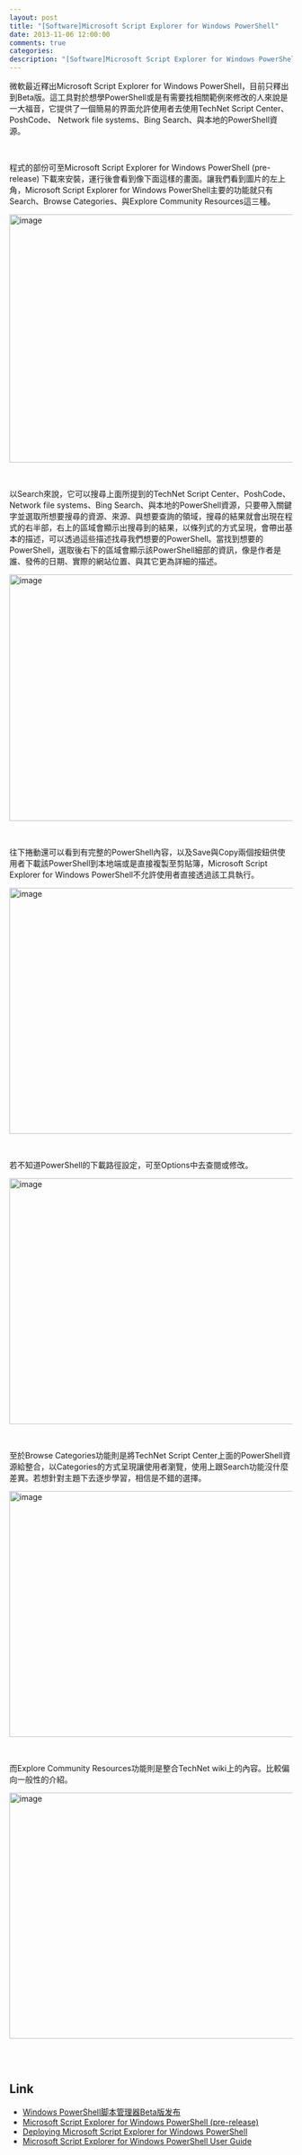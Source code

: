 ```yaml
---
layout: post
title: "[Software]Microsoft Script Explorer for Windows PowerShell"
date: 2013-11-06 12:00:00
comments: true
categories: 
description: "[Software]Microsoft Script Explorer for Windows PowerShell"
---
```

<p>微軟最近釋出Microsoft Script Explorer for Windows PowerShell，目前只釋出到Beta版。這工具對於想學PowerShell或是有需要找相關範例來修改的人來說是一大福音，它提供了一個簡易的界面允許使用者去使用TechNet Script Center、PoshCode、 Network file systems、Bing Search、與本地的PowerShell資源。</p>  <p> </p>  <p>程式的部份可至Microsoft Script Explorer for Windows PowerShell (pre-release)</a> 下載來安裝，運行後會看到像下面這樣的畫面。讓我們看到圖片的左上角，Microsoft Script Explorer for Windows PowerShell主要的功能就只有Search、Browse Categories、與Explore Community Resources這三種。</p>  <p><a href="http://files.dotblogs.com.tw/larrynung/1203/SoftwareMicrosoftScriptExplorerforWindow_B1C8/image_2.png"><img style="border-right-width: 0px; border-top-width: 0px; border-bottom-width: 0px; border-left-width: 0px" border="0" alt="image" src="\images\posts\eb228760-41f4-4052-a27f-c6fc6f5025bd\image_thumb.png" width="644" height="442" /></a> </p>  <p> </p>  <p>以Search來說，它可以搜尋上面所提到的TechNet Script Center、PoshCode、 Network file systems、Bing Search、與本地的PowerShell資源，只要帶入關鍵字並選取所想要搜尋的資源、來源、與想要查詢的領域，搜尋的結果就會出現在程式的右半部，右上的區域會顯示出搜尋到的結果，以條列式的方式呈現，會帶出基本的描述，可以透過這些描述找尋我們想要的PowerShell。當找到想要的PowerShell，選取後右下的區域會顯示該PowerShell細部的資訊，像是作者是誰、發佈的日期、實際的網站位置、與其它更為詳細的描述。</p>  <p><a href="http://files.dotblogs.com.tw/larrynung/1203/SoftwareMicrosoftScriptExplorerforWindow_B1C8/image_16.png"><img style="border-right-width: 0px; border-top-width: 0px; border-bottom-width: 0px; border-left-width: 0px" border="0" alt="image" src="\images\posts\eb228760-41f4-4052-a27f-c6fc6f5025bd\image_thumb_7.png" width="644" height="439" /></a> </p>  <p> </p>  <p>往下捲動還可以看到有完整的PowerShell內容，以及Save與Copy兩個按鈕供使用者下載該PowerShell到本地端或是直接複製至剪貼簿，Microsoft Script Explorer for Windows PowerShell不允許使用者直接透過該工具執行。</p>  <p><a href="http://files.dotblogs.com.tw/larrynung/1203/SoftwareMicrosoftScriptExplorerforWindow_B1C8/image_17.png"><img style="border-bottom: 0px; border-left: 0px; border-top: 0px; border-right: 0px" border="0" alt="image" src="\images\posts\eb228760-41f4-4052-a27f-c6fc6f5025bd\image_thumb_3.png" width="644" height="438" /></a> </p>  <p> </p>  <p>若不知道PowerShell的下載路徑設定，可至Options中去查閱或修改。</p>  <p><a href="http://files.dotblogs.com.tw/larrynung/1203/SoftwareMicrosoftScriptExplorerforWindow_B1C8/image_14.png"><img style="border-right-width: 0px; border-top-width: 0px; border-bottom-width: 0px; border-left-width: 0px" border="0" alt="image" src="\images\posts\eb228760-41f4-4052-a27f-c6fc6f5025bd\image_thumb_6.png" width="644" height="438" /></a> </p>  <p> </p>  <p>至於Browse Categories功能則是將TechNet Script Center上面的PowerShell資源給整合，以Categories的方式呈現讓使用者瀏覽，使用上跟Search功能沒什麼差異。若想針對主題下去逐步學習，相信是不錯的選擇。</p>  <p><a href="http://files.dotblogs.com.tw/larrynung/1203/SoftwareMicrosoftScriptExplorerforWindow_B1C8/image_4.png"><img style="border-right-width: 0px; border-top-width: 0px; border-bottom-width: 0px; border-left-width: 0px" border="0" alt="image" src="\images\posts\eb228760-41f4-4052-a27f-c6fc6f5025bd\image_thumb_1.png" width="644" height="438" /></a> </p>  <p> </p>  <p>而Explore Community Resources功能則是整合TechNet wiki上的內容。比較偏向一般性的介紹。</p>  <p><a href="http://files.dotblogs.com.tw/larrynung/1203/SoftwareMicrosoftScriptExplorerforWindow_B1C8/image_10.png"><img style="border-right-width: 0px; border-top-width: 0px; border-bottom-width: 0px; border-left-width: 0px" border="0" alt="image" src="\images\posts\eb228760-41f4-4052-a27f-c6fc6f5025bd\image_thumb_4.png" width="644" height="438" /></a> </p>  <p> </p>  <h2>Link</h2>  <ul>   <li><a href="http://www.infoq.com/cn/news/2012/03/Script-Explorer;jsessionid=E0F78F3ED8E0A3009D2E7C84FCB79253" target="_blank">Windows PowerShell脚本管理器Beta版发布</a> </li>    <li><a href="http://www.microsoft.com/download/en/details.aspx?displaylang=en&amp;id=29101" target="_blank">Microsoft Script Explorer for Windows PowerShell (pre-release)</a> </li>    <li><a href="http://social.technet.microsoft.com/wiki/contents/articles/8051.deploying-microsoft-script-explorer-for-windows-powershell.aspx" target="_blank">Deploying Microsoft Script Explorer for Windows PowerShell</a> </li>    <li><a href="http://social.technet.microsoft.com/wiki/contents/articles/8056.microsoft-script-explorer-for-windows-powershell-user-guide.aspx" target="_blank">Microsoft Script Explorer for Windows PowerShell User Guide </li> </ul>